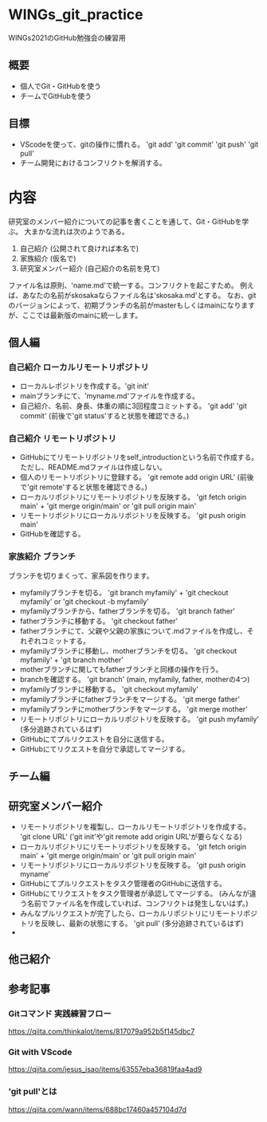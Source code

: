 # WINGs_git_practice
WINGs2021のGitHub勉強会の練習用

## 概要
- 個人でGit・GitHubを使う
- チームでGitHubを使う

## 目標
- VScodeを使って、gitの操作に慣れる。 'git add' 'git commit' 'git push' 'git pull'
- チーム開発におけるコンフリクトを解消する。

# 内容
研究室のメンバー紹介についての記事を書くことを通して、Git・GitHubを学ぶ。
大まかな流れは次のようである。

1. 自己紹介 (公開されて良ければ本名で)
2. 家族紹介 (仮名で)
3. 研究室メンバー紹介 (自己紹介の名前を見て)

ファイル名は原則、'name.md'で統一する。コンフリクトを起こすため。
例えば、あなたの名前がskosakaならファイル名は'skosaka.md'とする。
なお、gitのバージョンによって、初期ブランチの名前がmasterもしくはmainになりますが、ここでは最新版のmainに統一します。

## 個人編
### 自己紹介 ローカルリモートリポジトリ
- ローカルレポジトリを作成する。'git init'
- mainブランチにて、'myname.md'ファイルを作成する。
- 自己紹介、名前、身長、体重の順に3回程度コミットする。 'git add' 'git commit' (前後で'git status'すると状態を確認できる。)

### 自己紹介 リモートリポジトリ
- GitHubにてリモートリポジトリをself_introductionという名前で作成する。ただし、README.mdファイルは作成しない。
- 個人のリモートリポジトリに登録する。 'git remote add origin URL' (前後で'git remote'すると状態を確認できる。)
- ローカルリポジトリにリモートリポジトリを反映する。 'git fetch origin main' + 'git merge origin/main' or 'git pull origin main'
- リモートリポジトリにローカルリポジトリを反映する。 'git push origin main'
- GitHubを確認する。

### 家族紹介 ブランチ
ブランチを切りまくって、家系図を作ります。
- myfamilyブランチを切る。 'git branch myfamily' + 'git checkout myfamily' or 'git checkout -b myfamily'
- myfamilyブランチから、fatherブランチを切る。 'git branch father'
- fatherブランチに移動する。 'git checkout father'
- fatherブランチにて、父親や父親の家族について.mdファイルを作成し、それぞれコミットする。
- myfamilyブランチに移動し、motherブランチを切る。 'git checkout myfamily' + 'git branch mother'
- motherブランチに関してもfatherブランチと同様の操作を行う。
- branchを確認する。 'git branch' (main, myfamily, father, motherの4つ)
- myfamilyブランチに移動する。 'git checkout myfamily'
- myfamilyブランチにfatherブランチをマージする。 'git merge father'
- myfamilyブランチにmotherブランチをマージする。 'git merge mother'
- リモートリポジトリにローカルリポジトリを反映する。 'git push myfamily' (多分追跡されているはず)
- GitHubにてプルリクエストを自分に送信する。
- GitHubにてリクエストを自分で承認してマージする。

## チーム編
## 研究室メンバー紹介 
- リモートリポジトリを複製し、ローカルリモートリポジトリを作成する。 'git clone URL'  ('git init'や'git remote add origin URL'が要らなくなる)
- ローカルリポジトリにリモートリポジトリを反映する。 'git fetch origin main' + 'git merge origin/main' or 'git pull origin main'
- リモートリポジトリにローカルリポジトリを反映する。 'git push origin myname'
- GitHubにてプルリクエストをタスク管理者のGitHubに送信する。
- GitHubにてリクエストをタスク管理者が承認してマージする。 (みんなが違う名前でファイル名を作成していれば、コンフリクトは発生しないはず。)
- みんなプルリクエストが完了したら、ローカルリポジトリにリモートリポジトリを反映し、最新の状態にする。 'git pull'  (多分追跡されているはず)
- 

## 


## 他己紹介

## 参考記事
### Gitコマンド 実践練習フロー
https://qiita.com/thinkalot/items/817079a952b5f145dbc7
### Git with VScode
https://qiita.com/jesus_isao/items/63557eba36819faa4ad9
### 'git pull'とは
https://qiita.com/wann/items/688bc17460a457104d7d
